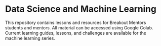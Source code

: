 # Data Science and Machine Learning
This repository contains lessons and resources for Breakout Mentors students and
mentors. All material can be accessed using Google Colab. Current
learning guides, lessons, and challenges are available for the machine learning
series.   
